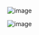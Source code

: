 ![image](https://github.com/user-attachments/assets/308f4784-a5ee-4d08-9db6-bca33661b4e4)


![image](https://github.com/user-attachments/assets/296f52a2-ec83-45b6-8d5f-d9b1c672e08c)


